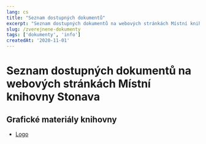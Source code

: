 ```yaml
---
lang: cs
title: "Seznam dostupných dokumentů"
excerpt: "Seznam dostupných dokumentů na webových stránkách Místní knihovny Stonava."
slug: /zverejnene-dokumenty
tags: ['dokumenty', 'info']
createdAt: '2020-11-01'
---
```


# Seznam dostupných dokumentů na webových stránkách Místní knihovny Stonava

## Grafické materiály knihovny

- [Logo](/assets/logo.png)
